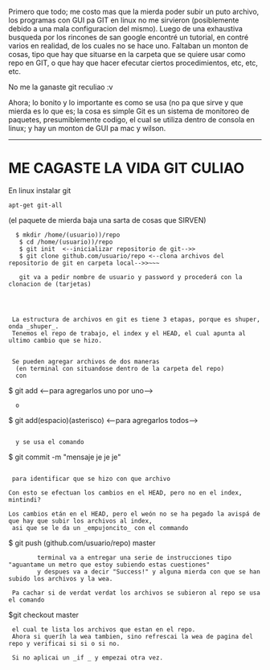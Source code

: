  Primero que todo; me costo mas que la mierda poder subir un puto archivo, los programas con GUI pa GIT en linux no me sirvieron (posiblemente debido a una  mala configuracion
   del mismo).
 Luego de una exhaustiva busqueda por los rincones de san google encontré un tutorial, en contré varios en realidad, de los cuales no se hace uno.
 Faltaban un monton de cosas, tipo que hay que situarse en la carpeta que se quiere usar como repo en GIT, o que hay que hacer efecutar ciertos  procedimientos, etc, etc, etc.


 No me la ganaste git reculiao :v


 Ahora; lo bonito y lo importante es como se usa (no pa que sirve y que mierda es lo que es; la cosa es simple Git es un sistema de monitoreo de paquetes,  presumiblemente codigo, el cual se utiliza dentro de consola en linux; y hay un monton de GUI pa mac y wilson.

____________________________________________________________________________________________________________________________________________

#                                                                                                ME CAGASTE LA VIDA GIT CULIAO


 En linux instalar git
   ~~~
   apt-get git-all
   ~~~

   (el paquete de mierda baja una sarta de cosas que SIRVEN)


~~~
  $ mkdir /home/(usuario))/repo
   $ cd /home/(usuario))/repo
   $ git init  <--inicializar repositorio de git-->>
   $ git clone github.com/usuario/repo <--clona archivos del repositorio de git en carpeta local-->>~~~

   git va a pedir nombre de usuario y password y procederá con la clonacion de (tarjetas)




 La estructura de archivos en git es tiene 3 etapas, porque es shuper, onda _shuper_.
 Tenemos el repo de trabajo, el index y el HEAD, el cual apunta al ultimo cambio que se hizo.


 Se pueden agregar archivos de dos maneras
  (en terminal con situandose dentro de la carpeta del repo)
  con
~~~  
$ git add <nombre de archivo> <--para agregarlos uno por uno-->
~~~
  o
~~~
$ git add(espacio)(asterisco) <--para agregarlos todos-->
~~~

  y se usa el comando
~~~
 $ git commit -m "mensaje je je je"
 ~~~

  para identificar que se hizo con que archivo

 Con esto se efectuan los cambios en el HEAD, pero no en el index, mintindi?

 Los cambios etán en el HEAD, pero el weón no se ha pegado la avispá de que hay que subir los archivos al index,
  asi que se le da un _empujoncito_ con el commando
~~~  
$ git push (github.com/usuario/repo) master
~~~
        terminal va a entregar una serie de instrucciones tipo "aguantame un metro que estoy subiendo estas cuestiones"
        y despues va a decir "Success!" y alguna mierda con que se han subido los archivos y la wea.

 Pa cachar si de verdat verdat los archivos se subieron al repo se usa el comando
~~~
$git checkout master
~~~
 el cual te lista los archivos que estan en el repo.
 Ahora si queríh la wea tambien, sino refrescai la wea de pagina del repo y verificai si si o si no.

 Si no aplicai un _if _ y empezai otra vez.
